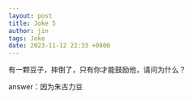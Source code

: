 ```yaml
---
layout: post
title: Joke 5
author: jin
tags: Joke
date: 2023-11-12 22:33 +0800
---
```


有一颗豆子，摔倒了，只有你才能鼓励他，请问为什么？

answer：因为朱古力豆
